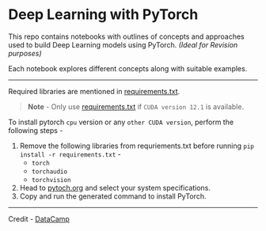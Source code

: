 # Deep Learning with PyTorch

This repo contains notebooks with outlines of concepts and approaches used to build Deep Learning models using PyTorch. *(Ideal for Revision purposes)*

Each notebook explores different concepts along with suitable examples.

---

Required libraries are mentioned in [requirements.txt](requirements.txt).

> **Note** - Only use [requirements.txt](requirements.txt) if `CUDA version 12.1` is available.

To install pytorch `cpu` version or any `other CUDA version`, perform the following steps -

1. Remove the following libraries from requriements.txt before running `pip install -r requirements.txt` -
   - `torch`
   - `torchaudio`
   - `torchvision`
2. Head to [pytoch.org](https://pytorch.org/get-started/locally/) and select your system specifications.
3. Copy and run the generated command to install PyTorch.

---

Credit - [DataCamp](https://www.datacamp.com)